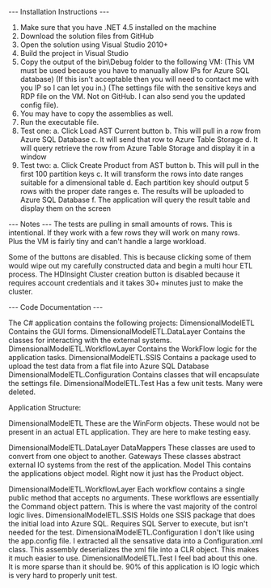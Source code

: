 --- Installation Instructions ---

1. Make sure that you have .NET 4.5 installed on the machine
2. Download the solution files from GitHub
3. Open the solution using Visual Studio 2010+
4. Build the project in Visual Studio
5. Copy the output of the bin\Debug folder to the following VM: 
   (This VM must be used because you have to manually allow IPs for Azure SQL database)
   (If this isn't acceptable then you will need to contact me with you IP so I can let you in.)
   (The settings file with the sensitive keys and RDP file on the VM.  Not on GitHub.  I can also send you the updated config file).
6. You may have to copy the assemblies as well.
6. Run the executable file.
7. Test one:
	a. Click Load AST Current button
	b. This will pull in a row from Azure SQL Database
	c. It will send that row to Azure Table Storage
	d. It will query retrieve the row from Azure Table Storage and display it in a window
8. Test two:
	a. Click Create Product from AST button
	b. This will pull in the first 100 partition keys
	c. It will transform the rows into date ranges suitable for a dimensional table
	d. Each partition key should output 5 rows with the proper date ranges
	e. The results will be uploaded to Azure SQL Database
	f. The application will query the result table and display them on the screen

--- Notes ---
The tests are pulling in small amounts of rows.  This is intentional.  If they work with a few rows they will work on many rows.  
Plus the VM is fairly tiny and can't handle a large workload.

Some of the buttons are disabled.  This is because clicking some of them would wipe out my carefully constructed data and begin a
multi hour ETL process.  The HDInsight Cluster creation button is disabled because it requires account credentials and it takes 30+ minutes just to make the cluster.

--- Code Documentation ---

The C# application contains the following projects:
DimensionalModelETL					Contains the GUI forms.
DimensionalModelETL.DataLayer		Contains the classes for interacting with the external systems.
DimensionalModelETL.WorkflowLayer	Contains the WorkFlow logic for the application tasks.
DimensionalModelETL.SSIS			Contains a package used to upload the test data from a flat file into Azure SQL Database
DimensionalModelETL.Configuration	Contains classes that will encapsulate the settings file.
DimensionalModelETL.Test			Has a few unit tests.  Many were deleted. 

Application Structure:

DimensionalModelETL
	These are the WinForm objects.  These would not be present in an actual ETL application.  They are here to make testing easy.
	
DimensionalModelETL.DataLayer
	DataMappers
		These classes are used to convert from one object to another.
	Gateways
		These classes abstract external IO systems from the rest of the application.
	Model
		This contains the applications object model.  Right now it just has the Product object.
		
DimensionalModelETL.WorkflowLayer
	Each workflow contains a single public method that accepts no arguments.  These workflows are essentially the Command object pattern.
	This is where the vast majority of the control logic lives.
DimensionalModelETL.SSIS
	Holds one SSIS package that does the initial load into Azure SQL.  Requires SQL Server to execute, but isn't needed for the test.
DimensionalModelETL.Configuration
	I don't like using the app.config file.  I extracted all the sensative data into a Configuration.xml class.
	This assembly deserializes the xml file into a CLR object.  This makes it much easier to use.
DimensionalModelETL.Test
	I feel bad about this one.  It is more sparse than it should be.
	90% of this application is IO logic which is very hard to properly unit test.
